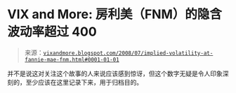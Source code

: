 <!--yml

分类：未分类

日期：2024-05-18 18:32:32

-->

# VIX and More: 房利美（FNM）的隐含波动率超过 400

> 来源：[`vixandmore.blogspot.com/2008/07/implied-volatility-at-fannie-mae-fnm.html#0001-01-01`](http://vixandmore.blogspot.com/2008/07/implied-volatility-at-fannie-mae-fnm.html#0001-01-01)

并不是说这对关注这个故事的人来说应该感到惊讶，但这个数字无疑是令人印象深刻的，至少应该在这里记录下来，用于归档目的。
